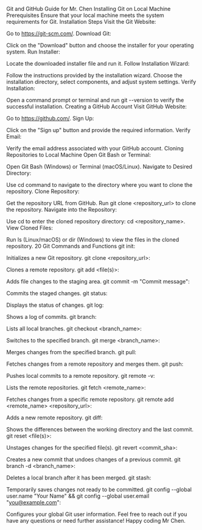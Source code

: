 Git and GitHub Guide for Mr. Chen
Installing Git on Local Machine
Prerequisites
Ensure that your local machine meets the system requirements for Git.
Installation Steps
Visit the Git Website:

Go to https://git-scm.com/.
Download Git:

Click on the "Download" button and choose the installer for your operating system.
Run Installer:

Locate the downloaded installer file and run it.
Follow Installation Wizard:

Follow the instructions provided by the installation wizard.
Choose the installation directory, select components, and adjust system settings.
Verify Installation:

Open a command prompt or terminal and run git --version to verify the successful installation.
Creating a GitHub Account
Visit GitHub Website:

Go to https://github.com/.
Sign Up:

Click on the "Sign up" button and provide the required information.
Verify Email:

Verify the email address associated with your GitHub account.
Cloning Repositories to Local Machine
Open Git Bash or Terminal:

Open Git Bash (Windows) or Terminal (macOS/Linux).
Navigate to Desired Directory:

Use cd command to navigate to the directory where you want to clone the repository.
Clone Repository:

Get the repository URL from GitHub.
Run git clone <repository_url> to clone the repository.
Navigate into the Repository:

Use cd to enter the cloned repository directory: cd <repository_name>.
View Cloned Files:

Run ls (Linux/macOS) or dir (Windows) to view the files in the cloned repository.
20 Git Commands and Functions
git init:

Initializes a new Git repository.
git clone <repository_url>:

Clones a remote repository.
git add <file(s)>:

Adds file changes to the staging area.
git commit -m "Commit message":

Commits the staged changes.
git status:

Displays the status of changes.
git log:

Shows a log of commits.
git branch:

Lists all local branches.
git checkout <branch_name>:

Switches to the specified branch.
git merge <branch_name>:

Merges changes from the specified branch.
git pull:

Fetches changes from a remote repository and merges them.
git push:

Pushes local commits to a remote repository.
git remote -v:

Lists the remote repositories.
git fetch <remote_name>:

Fetches changes from a specific remote repository.
git remote add <remote_name> <repository_url>:

Adds a new remote repository.
git diff:

Shows the differences between the working directory and the last commit.
git reset <file(s)>:

Unstages changes for the specified file(s).
git revert <commit_sha>:

Creates a new commit that undoes changes of a previous commit.
git branch -d <branch_name>:

Deletes a local branch after it has been merged.
git stash:

Temporarily saves changes not ready to be committed.
git config --global user.name "Your Name" && git config --global user.email "you@example.com":

Configures your global Git user information.
Feel free to reach out if you have any questions or need further assistance! Happy coding Mr Chen.






